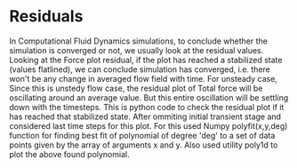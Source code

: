 # Residuals
In Computational Fluid Dynamics simulations, to conclude whether the simulation is converged or not, we usually look at the residual values. 
Looking at the Force plot residual, if the plot has reached a stabilized state (values flatlined), we can conclude simulation has converged, i.e. there won't be any change in averaged flow field with time. 
For unsteady case, Since this is unstedy flow case, the residual plot of Total force will be oscillating around an average value. 
But this entire oscillation will be settling down with the timesteps. 
This is python code to check the residual plot if it has reached that stabilized state. 
After ommiting initial transient stage and considered last time steps for this plot. 
For this used Numpy polyfit(x,y,deg) function for finding best fit of polynomial of degree 'deg' to a set of data points given by the array of arguments x and y. 
Also used utility poly1d to plot the above found polynomial. 
